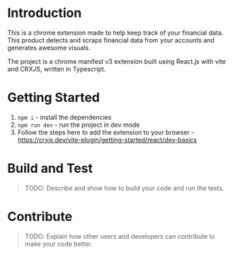 # Introduction

This is a chrome extension made to help keep track of your financial data. This product detects and scraps financial data from your accounts and generates awesome visuals.

The project is a chrome manifest v3 extension built using React.js with vite and CRXJS, written in Typescript.

# Getting Started

1. `npm i` - install the dependencies
2. `npm run dev` - run the project in dev mode
3. Follow the steps here to add the extension to your browser - https://crxjs.dev/vite-plugin/getting-started/react/dev-basics

# Build and Test

> TODO: Describe and show how to build your code and run the tests.

# Contribute

> TODO: Explain how other users and developers can contribute to make your code better.
